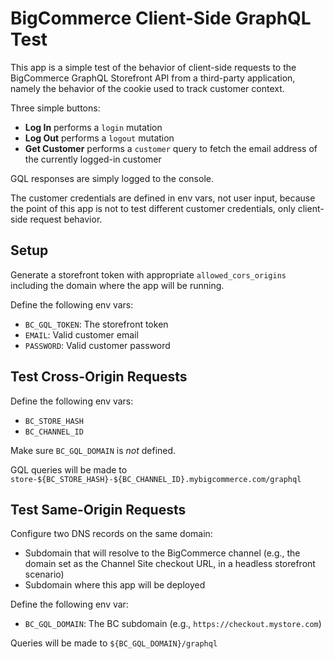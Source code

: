 # BigCommerce Client-Side GraphQL Test

This app is a simple test of the behavior of client-side requests to the BigCommerce GraphQL Storefront API from a third-party application, namely the behavior of the cookie used to track customer context.

Three simple buttons:
* **Log In** performs a `login` mutation
* **Log Out** performs a `logout` mutation
* **Get Customer** performs a `customer` query to fetch the email address of the currently logged-in customer

GQL responses are simply logged to the console.

The customer credentials are defined in env vars, not user input, because the point of this app is not to test different customer credentials, only client-side request behavior.

## Setup

Generate a storefront token with appropriate `allowed_cors_origins` including the domain where the app will be running.

Define the following env vars:

* `BC_GQL_TOKEN`: The storefront token
* `EMAIL`: Valid customer email
* `PASSWORD`: Valid customer password

## Test Cross-Origin Requests

Define the following env vars:

* `BC_STORE_HASH`
* `BC_CHANNEL_ID`

Make sure `BC_GQL_DOMAIN` is _not_ defined.

GQL queries will be made to `store-${BC_STORE_HASH}-${BC_CHANNEL_ID}.mybigcommerce.com/graphql`

## Test Same-Origin Requests

Configure two DNS records on the same domain:
* Subdomain that will resolve to the BigCommerce channel (e.g., the domain set as the Channel Site checkout URL, in a headless storefront scenario)
* Subdomain where this app will be deployed

Define the following env var:

* `BC_GQL_DOMAIN`: The BC subdomain (e.g., `https://checkout.mystore.com`)

Queries will be made to `${BC_GQL_DOMAIN}/graphql`
